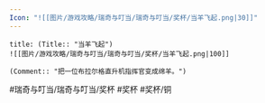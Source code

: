 ```yaml
---
Icon: "![[图片/游戏攻略/瑞奇与叮当/瑞奇与叮当/奖杯/当羊飞起.png|30]]"
---
```

```ad-common-bronze-trophy
title: (Title:: "当羊飞起")
![[图片/游戏攻略/瑞奇与叮当/瑞奇与叮当/奖杯/当羊飞起.png|100]]

(Comment:: "把一位布拉尔格直升机指挥官变成绵羊。")
```

#瑞奇与叮当/瑞奇与叮当/奖杯 #奖杯 #奖杯/铜
